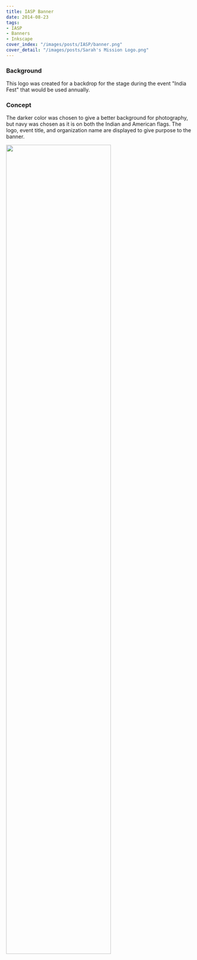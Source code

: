 ```yaml
---
title: IASP Banner
date: 2014-08-23
tags:
- IASP
- Banners
- Inkscape
cover_index: "/images/posts/IASP/banner.png"
cover_detail: "/images/posts/Sarah's Mission Logo.png"
---
```


### Background
This logo was created for a backdrop for the stage during the event "India Fest" that would be used annually.

### Concept
The darker color was chosen to give a better background for photography, but navy was chosen as it is on both the Indian and American flags. The logo, event title, and organization name are displayed to give purpose to the banner.

<img src="/images/posts/IASP/bannerirl.jpg" style="width: 75%">